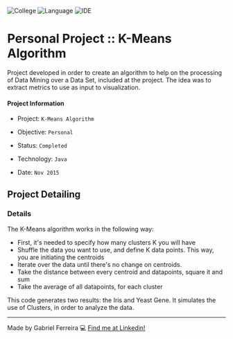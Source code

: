 ![College](https://img.shields.io/badge/Objective-Personal-yellow)
![Language](https://img.shields.io/badge/Language-Java-orange)
![IDE](https://img.shields.io/badge/IDE-NetBeans-lightblue)


# Personal Project :: K-Means Algorithm
Project developed in order to create an algorithm to help on the processing of Data Mining over a Data Set, included at the project. The idea was to extract metrics to use as input to visualization.

#### Project Information
- Project: ``K-Means Algorithm``
&nbsp;

- Objective: ``Personal``
&nbsp;

- Status: ``Completed``
&nbsp;

- Technology: ``Java``
&nbsp;

- Date: ``Nov 2015``
&nbsp;

## Project Detailing
### Details
The K-Means algorithm works in the following way:

- First, it's needed to specify how many clusters K you will have
- Shuffle the data you want to use, and define K data points. This way, you are initiating the centroids
- Iterate over the data until there's no change on centroids.
- Take the distance between every centroid and datapoints, square it and sum
- Take the average of all datapoints, for each cluster

This code generates two results: the Iris and Yeast Gene. It simulates the use of Clusters, in order to analyze the data. 


--- 
Made by Gabriel Ferreira :computer: [Find me at Linkedin!](https://www.linkedin.com/in/gabriel-f-sousa/)
